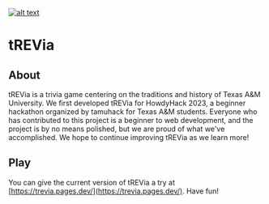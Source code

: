 [![alt text](Images/Rev32Sit.gif)](https://trevia.pages.dev/)
# tREVia
## About
tREVia is a trivia game centering on the traditions and history of Texas A&M University. We first developed tREVia for HowdyHack 2023, a beginner hackathon organized by tamuhack for Texas A&M students. Everyone who has contributed to this project is a beginner to web development, and the project is by no means polished, but we are proud of what we've accomplished. We hope to continue improving tREVia as we learn more!
## Play
You can give the current version of tREVia a try at [https://trevia.pages.dev/](https://trevia.pages.dev/). Have fun!
